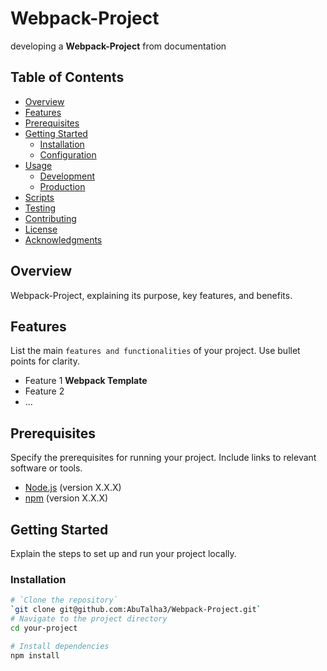 # Webpack-Project
developing a **Webpack-Project** from documentation

## Table of Contents

- [Overview](#overview)
- [Features](#features)
- [Prerequisites](#prerequisites)
- [Getting Started](#getting-started)
  - [Installation](#installation)
  - [Configuration](#configuration)
- [Usage](#usage)
  - [Development](#development)
  - [Production](#production)
- [Scripts](#scripts)
- [Testing](#testing)
- [Contributing](#contributing)
- [License](#license)
- [Acknowledgments](#acknowledgments)

## Overview

Webpack-Project, explaining its purpose, key features, and benefits.

## Features

List the main `features and functionalities` of your project. Use bullet points for clarity.

- Feature 1 **Webpack Template**
- Feature 2
- ...

## Prerequisites

Specify the prerequisites for running your project. Include links to relevant software or tools.

- [Node.js](https://nodejs.org/) (version X.X.X)
- [npm](https://www.npmjs.com/) (version X.X.X)

## Getting Started

Explain the steps to set up and run your project locally.

### Installation

```bash
# `Clone the repository`
`git clone git@github.com:AbuTalha3/Webpack-Project.git`
# Navigate to the project directory
cd your-project

# Install dependencies
npm install

